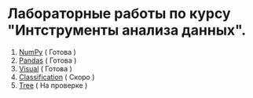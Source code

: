 # Лабораторные работы по курсу "Интструменты анализа данных".
1. [NumPy](https://github.com/yaroslavtsepkov/datanalysistools/tree/main/numpy) ( Готова ) 
2. [Pandas](https://github.com/yaroslavtsepkov/datanalysistools/tree/main/pandas) ( Готова )
3. [Visual](https://github.com/yaroslavtsepkov/datanalysistools/tree/main/visual) ( Готова ) 
4. [Classification](https://github.com/yaroslavtsepkov/datanalysistools/tree/main/class) ( Скоро ) 
5. [Tree](https://github.com/yaroslavtsepkov/datanalysistools/tree/main/class) ( На проверке )
